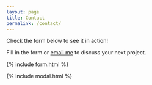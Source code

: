 ```yaml
---
layout: page
title: Contact
permalink: /contact/
---
```


Check the form below to see it in action!

Fill in the form or [email me](mailto:choisb3631@neubility.co.kr) to discuss your next project.

{% include form.html %}

{% include modal.html %}
